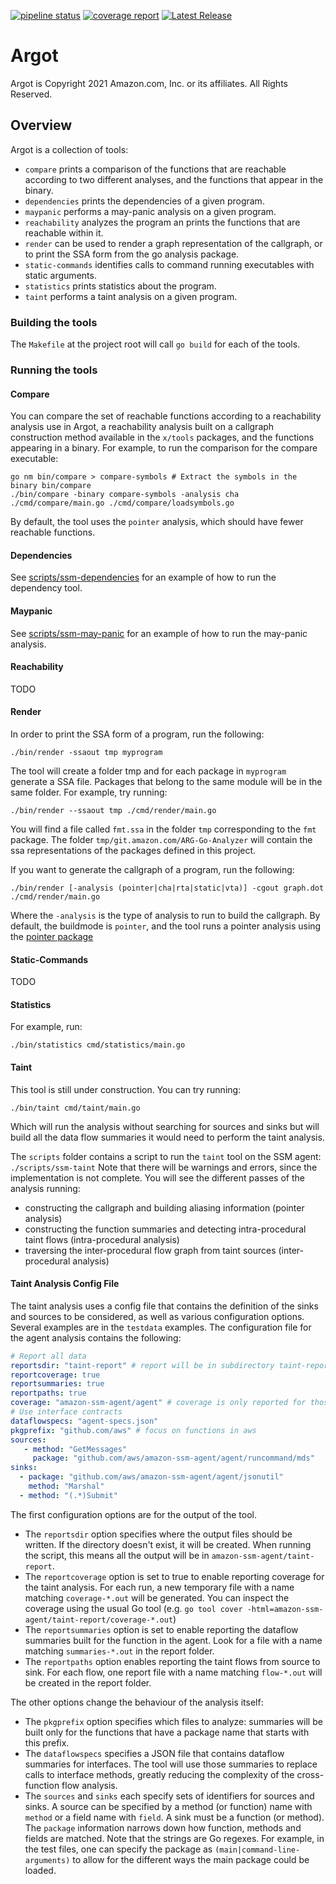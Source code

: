 [![pipeline status](https://gitlab.aws.dev/cm-arg/argot/badges/mainline/pipeline.svg)](https://gitlab.aws.dev/cm-arg/argot/-/commits/mainline)
[![coverage report](https://gitlab.aws.dev/cm-arg/argot/badges/mainline/coverage.svg)](https://gitlab.aws.dev/cm-arg/argot/-/commits/mainline) 
[![Latest Release](https://gitlab.aws.dev/cm-arg/argot/-/badges/release.svg)](https://gitlab.aws.dev/cm-arg/argot/-/releases)

# Argot

Argot is Copyright 2021 Amazon.com, Inc. or its affiliates. All Rights Reserved.

## Overview

Argot is a collection of tools:
-  `compare` prints a comparison of the functions that are reachable according to two different analyses, and the 
functions that appear in the binary.
- `dependencies` prints the dependencies of a given program.
- `maypanic` performs a may-panic analysis on a given program.
- `reachability` analyzes the program an prints the functions that are reachable within it.
- `render` can be used to render a graph representation of the callgraph, or to print the SSA form from the go analysis
package.
- `static-commands` identifies calls to command running executables with static arguments.
- `statistics` prints statistics about the program.
- `taint` performs a taint analysis on a given program.

### Building the tools
The `Makefile` at the project root will call `go build` for each of the tools. 

### Running the tools

#### Compare
You can compare the set of reachable functions according to a reachability analysis use in Argot, a reachability 
analysis built on a callgraph construction method available in the `x/tools` packages, and the functions appearing 
in a binary. 
For example, to run the comparison for the compare executable:
```shell
go nm bin/compare > compare-symbols # Extract the symbols in the binary bin/compare
./bin/compare -binary compare-symbols -analysis cha ./cmd/compare/main.go ./cmd/compare/loadsymbols.go
```
By default, the tool uses the `pointer` analysis, which should have fewer reachable functions.

#### Dependencies
See [scripts/ssm-dependencies](scripts/ssm-dependencies) for an example of how to run the dependency tool.

#### Maypanic
See [scripts/ssm-may-panic](scripts/ssm-may-panic) for an example of how to run the may-panic analysis.

#### Reachability

TODO

#### Render
In order to print the SSA form of a program, run the following:
```shell
./bin/render -ssaout tmp myprogram
```
The tool will create a folder tmp and for each package in `myprogram` generate a SSA file. Packages that belong to the
same module will be in the same folder. For example, try running:
```shell
./bin/render --ssaout tmp ./cmd/render/main.go
```
You will find a file called `fmt.ssa` in the folder `tmp` corresponding to the `fmt` package. The folder
`tmp/git.amazon.com/ARG-Go-Analyzer` will contain the ssa representations of the packages defined in this project.

If you want to generate the callgraph of a program, run the following:
```shell
./bin/render [-analysis (pointer|cha|rta|static|vta)] -cgout graph.dot ./cmd/render/main.go
```
Where the `-analysis` is the type of analysis to run to build the callgraph. By default, the buildmode is `pointer`,
and the tool runs a pointer analysis using the [pointer package](https://pkg.go.dev/golang.org/x/tools/go/pointer)

#### Static-Commands

TODO

#### Statistics
For example, run:
```shell
./bin/statistics cmd/statistics/main.go
```

#### Taint

This tool is still under construction.
You can try running:
```shell
./bin/taint cmd/taint/main.go
```
Which will run the analysis without searching for sources and sinks but will build all the data flow summaries it would
need to perform the taint analysis.

The `scripts` folder contains a script to run the `taint` tool on the SSM agent:
`./scripts/ssm-taint`
Note that there will be warnings and errors, since the implementation is not complete. You will see the different 
passes of the analysis running:
- constructing the callgraph and building aliasing information (pointer analysis)
- constructing the function summaries and detecting intra-procedural taint flows (intra-procedural analysis)
- traversing the inter-procedural flow graph from taint sources (inter-procedural analysis)

#### Taint Analysis Config File
The taint analysis uses a config file that contains the definition of the sinks and sources to be considered, as well
as various configuration options. Several examples are in the `testdata` examples. The configuration file for the agent
analysis contains the following:
```yaml
# Report all data
reportsdir: "taint-report" # report will be in subdirectory taint-report where this file is
reportcoverage: true
reportsummaries: true
reportpaths: true
coverage: "amazon-ssm-agent/agent" # coverage is only reported for those file that have amazon-ssm-agent/agent as substring
# Use interface contracts
dataflowspecs: "agent-specs.json"
pkgprefix: "github.com/aws" # focus on functions in aws
sources:
   - method: "GetMessages"
     package: "github.com/aws/amazon-ssm-agent/agent/runcommand/mds"
sinks:
  - package: "github.com/aws/amazon-ssm-agent/agent/jsonutil"
    method: "Marshal"
  - method: "(.*)Submit"
```
The first configuration options are for the output of the tool. 
- The `reportsdir` option specifies where the output files should be written. If the directory doesn't exist, it will 
be created. When running the script, this means all the output will be in `amazon-ssm-agent/taint-report`.
- The `reportcoverage` option is set to true to enable reporting coverage for the taint analysis. For each run, a new
temporary file with a name matching `coverage-*.out` will be generated. You can inspect the coverage using the 
usual Go tool (e.g. `go tool cover -html=amazon-ssm-agent/taint-report/coverage-*.out`)
- The `reportsummaries` option is set to enable reporting the dataflow summaries built for the function in the agent.
Look for a file with a name matching `summaries-*.out` in the report folder.
- The `reportpaths` option enables reporting the taint flows from source to sink. For each flow, one report file with 
a name matching `flow-*.out` will be created in the report folder.

The other options change the behaviour of the analysis itself:
- The `pkgprefix` option specifies which files to analyze: summaries will be built only for the functions that have a 
package name that starts with this prefix.
- The `dataflowspecs` specifies a JSON file that contains dataflow summaries for interfaces. The tool will use those
summaries to replace calls to interface methods, greatly reducing the complexity of the cross-function flow analysis.
- The `sources` and `sinks` each specify sets of identifiers for sources and sinks. A source can be specified by a 
method (or function) name with `method` or a field name with `field`. A sink must be a function (or method). The 
`package` information narrows down how function, methods and fields are matched. Note that the strings are Go regexes.
For example, in the test files, one can specify the package as `(main|command-line-arguments)` to allow for the 
different ways the main package could be loaded.
